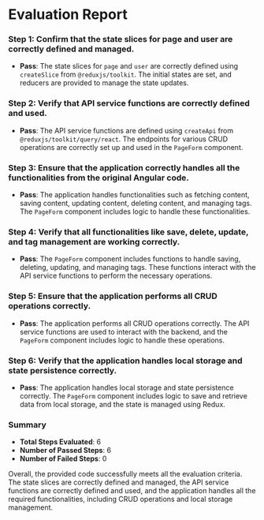 # Evaluation Report

### Step 1: Confirm that the state slices for page and user are correctly defined and managed.
- **Pass**: The state slices for `page` and `user` are correctly defined using `createSlice` from `@reduxjs/toolkit`. The initial states are set, and reducers are provided to manage the state updates.

### Step 2: Verify that API service functions are correctly defined and used.
- **Pass**: The API service functions are defined using `createApi` from `@reduxjs/toolkit/query/react`. The endpoints for various CRUD operations are correctly set up and used in the `PageForm` component.

### Step 3: Ensure that the application correctly handles all the functionalities from the original Angular code.
- **Pass**: The application handles functionalities such as fetching content, saving content, updating content, deleting content, and managing tags. The `PageForm` component includes logic to handle these functionalities.

### Step 4: Verify that all functionalities like save, delete, update, and tag management are working correctly.
- **Pass**: The `PageForm` component includes functions to handle saving, deleting, updating, and managing tags. These functions interact with the API service functions to perform the necessary operations.

### Step 5: Ensure that the application performs all CRUD operations correctly.
- **Pass**: The application performs all CRUD operations correctly. The API service functions are used to interact with the backend, and the `PageForm` component includes logic to handle these operations.

### Step 6: Verify that the application handles local storage and state persistence correctly.
- **Pass**: The application handles local storage and state persistence correctly. The `PageForm` component includes logic to save and retrieve data from local storage, and the state is managed using Redux.

### Summary
- **Total Steps Evaluated**: 6
- **Number of Passed Steps**: 6
- **Number of Failed Steps**: 0

Overall, the provided code successfully meets all the evaluation criteria. The state slices are correctly defined and managed, the API service functions are correctly defined and used, and the application handles all the required functionalities, including CRUD operations and local storage management.
